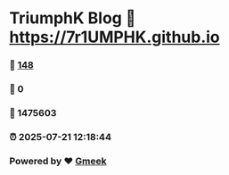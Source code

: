 # TriumphK Blog :link: https://7r1UMPHK.github.io 
### :page_facing_up: [148](https://7r1UMPHK.github.io/tag.html) 
### :speech_balloon: 0 
### :hibiscus: 1475603 
### :alarm_clock: 2025-07-21 12:18:44 
### Powered by :heart: [Gmeek](https://github.com/Meekdai/Gmeek)

